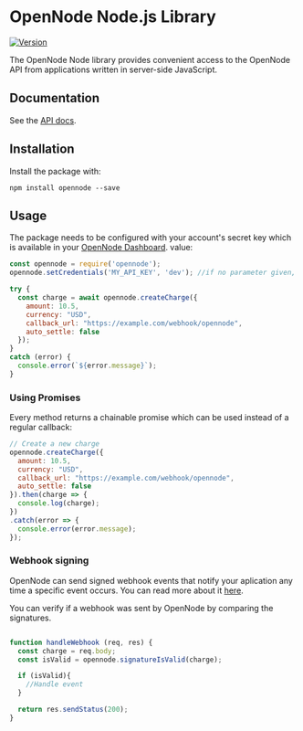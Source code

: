 # OpenNode Node.js Library

[![Version](https://img.shields.io/npm/v/opennode.svg)](https://www.npmjs.org/package/opennode)

The OpenNode Node library provides convenient access to the OpenNode API from
applications written in server-side JavaScript.

## Documentation

See the [API docs](https://opennode.co/docs).

## Installation

Install the package with:

    npm install opennode --save

## Usage

The package needs to be configured with your account's secret key which is
available in your [OpenNode Dashboard](https://opennode.co/settings/api).
value:

``` js
const opennode = require('opennode');
opennode.setCredentials('MY_API_KEY', 'dev'); //if no parameter given, default environment is 'live'

try {
  const charge = await opennode.createCharge({
    amount: 10.5,
    currency: "USD",
    callback_url: "https://example.com/webhook/opennode",
    auto_settle: false
  });
}
catch (error) {
  console.error(`${error.message}`);
}
```

### Using Promises

Every method returns a chainable promise which can be used instead of a regular
callback:

```js
// Create a new charge
opennode.createCharge({
  amount: 10.5,
  currency: "USD",
  callback_url: "https://example.com/webhook/opennode",
  auto_settle: false
}).then(charge => {
  console.log(charge);
})
.catch(error => {
  console.error(error.message);
});
```

### Webhook signing

OpenNode can send signed webhook events that notify your aplication any time a specific event occurs. You can read more about it [here](https://opennode.co/docs).

You can verify if a webhook was sent by OpenNode by comparing the signatures.

```js

function handleWebhook (req, res) {
  const charge = req.body;
  const isValid = opennode.signatureIsValid(charge);

  if (isValid){
    //Handle event
  }

  return res.sendStatus(200);
}
```
